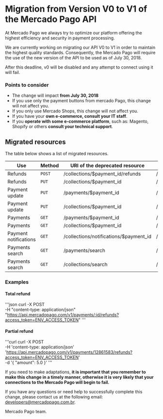 # Migration from Version V0 to V1 of the Mercado Pago API

At Mercado Pago we always try to optimize our platform offering the highest efficiency and security in payment processing.

We are currently working on migrating our API V0 to V1 in order to maintain the highest quality standards.
Consequently, the Mercado Pago will require the use of the new version of the API to be used as of July 30, 2018.

After this deadline, v0 will be disabled and any attempt to connect using it will fail.

### Points to consider

* The change will impact **from July 30, 2018**
* If you use only the payment buttons from mercado Pago, this change will not affect you.
* If you only use Mercado Shops, this change will not affect you.
* If you have your **own e-commerce, consult your IT staff**.
* If you **operate with some e-commerce platform**, such as: Magento, Shopify or others **consult your technical support**.

## Migrated resources

The table below shows a list of migrated resources.

| Use                     | Method | URI of the deprecated resource         | Resource URI equivalent          | Reference                                                       |
|-------------------------|--------|----------------------------------------|----------------------------------|-----------------------------------------------------------------|
| Refunds                 | `POST` | /collections/$payment_id/refunds       | /v1/payments/$payment_id/refunds |-                                                                |
| Refunds                 | `PUT`  | /collections/$payment_id               | /v1/payments/$payment_id/        |-                                                                |
| Payment update          | `PUT`  | /payments/$payment_id                  | /v1/payments/$payment_id/        |[access](/reference/payments/endpoints/_payments_id/put.yaml)    |
| Payment update          | `PUT`  | /collections/$payment_id               | /v1/payments/$payment_id/        |[access](/reference/payments/endpoints/_payments_id/put.yaml)    |
| Payments                | `GET`  | /payments/$payment_id                  | /v1/payments/$payment_id/        |[access](/reference/payments/endpoints/_payments_id/get.yaml)    |
| Payments                | `GET`  | /collections/$payment_id               | /v1/payments/$payment_id/        |[access](/reference/payments/endpoints/_payments_id/get.yaml)    |
| Payment notifications   | `GET`  | /collections/notifications/$payment_id | /v1/payments/$payment_id/        |[access](/reference/payments/endpoints/_payments_id/get.yaml)    |
| Payments search         | `GET`  | /payments/search                       | /v1/payments/search              |[access](/reference/payments/endpoints/_payments_search/get.yaml)|
| Payments search         | `GET`  | /collections/search                    | /v1/payments/search              |[access](/reference/payments/endpoints/_payments_search/get.yaml)|

### Examples

#### Total refund
'''json
curl -X POST \
        -H "content-type: application/json" \
        "https://api.mercadopago.com/v1/payments/:id/refunds?access_token=ENV_ACCESS_TOKEN"
'''

#### Partial refund

'''curl
curl -X POST \
        -H 'content-type: application/json' \
        'https://api.mercadopago.com/v1/payments/12861583/refunds?access_token=ENV_ACCESS_TOKEN' \
        -d '{
                "amount": 5.0
        }'
'''

If you need to make adaptations, **it is important that you remember to make this change in a timely manner, otherwise it is very likely that your connections to the Mercado Pago will begin to fail.**

If you have any questions or need help to successfully complete this change, please contact us at the following email: developers@mercadopago.com.br.

Mercado Pago team.
